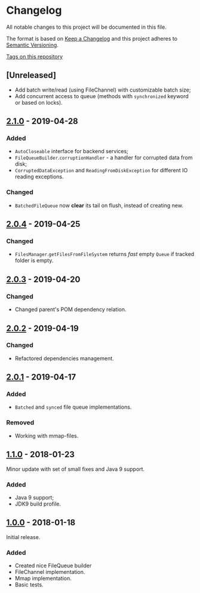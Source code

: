 
# Changelog

All notable changes to this project will be documented in this file.

The format is based on [Keep a Changelog](http://keepachangelog.com/en/1.0.0/)
and this project adheres to [Semantic Versioning](http://semver.org/spec/v2.0.0.html).

[Tags on this repository](https://github.com/infobip/popout/tags)

## [Unreleased]

- Add batch write/read (using FileChannel) with customizable batch size;
- Add concurrent access to queue (methods with `synchronized` keyword or based on locks).

## [2.1.0](https://github.com/infobip/popout/releases/tag/2.1.0) - 2019-04-28

### Added

- `AutoCloseable` interface for backend services;
- `FileQueueBuilder`.`corruptionHandler` - a handler for corrupted data from disk;
- `CorruptedDataException` and `ReadingFromDiskException` for different IO reading exceptions.

### Changed

- `BatchedFileQueue` now **clear** its tail on flush, instead of creating new.

## [2.0.4](https://github.com/infobip/popout/releases/tag/2.0.4) - 2019-04-25

### Changed

- `FilesManager`.`getFilesFromFileSystem` returns *fast* empty `Queue` if tracked folder is empty.

## [2.0.3](https://github.com/infobip/popout/releases/tag/2.0.3) - 2019-04-20

### Changed

- Changed parent's POM dependency relation.

## [2.0.2](https://github.com/infobip/popout/releases/tag/2.0.2) - 2019-04-19

### Changed

- Refactored dependencies management.

## [2.0.1](https://github.com/infobip/popout/releases/tag/2.0.1) - 2019-04-17

### Added

- `Batched` and `synced` file queue implementations.

### Removed

- Working with mmap-files.

## [1.1.0](https://github.com/infobip/popout/releases/tag/1.1.0) - 2018-01-23

Minor update with set of small fixes and Java 9 support.

### Added

- Java 9 support;
- JDK9 build profile.

## [1.0.0](https://github.com/infobip/popout/releases/tag/1.0.0) - 2018-01-18

Initial release.

### Added

- Created nice FileQueue builder
- FileChannel implementation.
- Mmap implementation.
- Basic tests.
